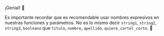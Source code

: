 ¡Genial! :clap:

Es importante recordar que es recomendable usar nombres expresivos en nuestras funciones y parámetros. No es lo mismo decir `string1`, `string2`, `string3`, `booleano` que `titulo`, `nombre`, `apellido`, `quiere_cartel_corto`. :grimacing: